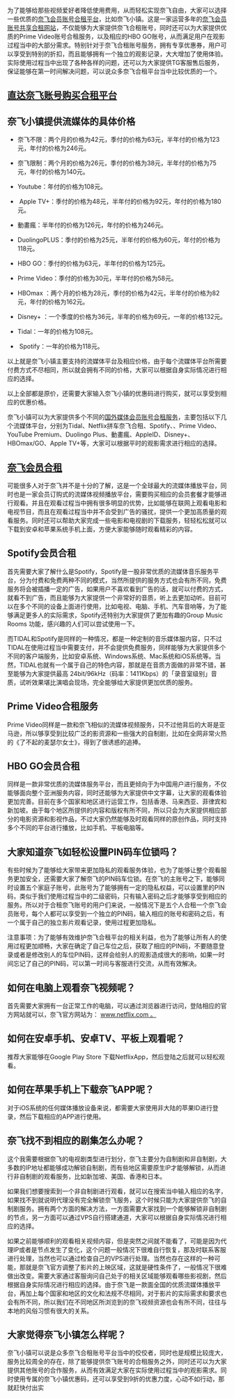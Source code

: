 为了能够给那些视频爱好者降低使用费用，从而轻松实现奈飞自由，大家可以选择一些优质的[奈飞会员账号合租平台](https://netflix101.com/shared-netflix-account/)，比如奈飞小镇。这是一家运营多年的[奈飞会员账号共享合租网站](https://netflix101.com/shared-netflix-account/)，不仅能够为大家提供奈飞合租账号，同时还可以为大家提供优质的Prime Video账号合租服务，以及相应的HBO GO账号，从而满足用户在观影过程当中的大部分需求。特别针对于奈飞合租账号服务，拥有专享优惠券，用户可以享受到特别的折扣，而且能够拥有一个独立的观影记录，大大增加了使用体验。实际使用过程当中出现了各种各样的问题，还可以为大家提供TG客服售后服务，保证能够在第一时间解决问题，可以说众多奈飞合租平台当中比较优质的一个。
## [直达奈飞账号购买合租平台](https://metshop.cn?referrerUserNo=MTUNMDJM3YUF)  

## 奈飞小镇提供流媒体的具体价格

- 奈飞不限：两个月的价格为42元，季付的价格为63元，半年付的价格为123元，年付的价格为246元。
    
- 奈飞限制：两个月的价格为26元，季付的价格为38元，半年付的价格为75元，年付的价格为140元。
    
- Youtube：年付的价格为108元。
    
-  Apple TV+：季付的价格为48元，半年付的价格为92元，年付的价格为180元。
    
- 動畫瘋：半年付的价格为126元，年付的价格为246元。
    
- DuolingoPLUS：季付的价格为25元，半年付的价格为60元，年付的价格为118元。
    
- HBO GO：季付的价格为63元，半年付的价格为125元。
    
- Prime Video：季付的价格为30元，半年付的价格为58元。
    
- HBOmax ：两个月的价格为28元，季付的价格为42元，半年付的价格为82元，年付的价格为162元。
    
- Disney+ ：一个季度的价格为36元，半年的价格为69元，一年的价格132元。
    
- Tidal：一年的价格为108元。
    
-  Spotify：一年的价格为118元。
    

以上就是奈飞小镇主要支持的流媒体平台及相应价格，由于每个流媒体平台所需要付费方式不尽相同，所以就会拥有不同的价格，大家可以根据自身实际情况进行相应的选择。

以上全部都是原价，还需要大家输入奈飞小镇的优惠码进行购买，就可以享受到相应的优惠价格。

奈飞小镇可以为大家提供多个不同的[国外媒体会员账号合租服务](https://netflix101.com/shared-netflix-account/)，主要包括以下几个流媒体平台，分别为Tidal、Netflix拼车奈飞合租、Spotify、、Prime Video、YouTube Premium、Duolingo Plus、動畫瘋、AppleID、Disney+、HBOmax/GO、Apple TV+等，大家可以根据平时的观影需求进行相应的选择。

## [奈飞会员合租](https://netflix101.com/shared-netflix-account/)

可能很多人对于奈飞并不是十分的了解，这是一个全球最大的流媒体播放平台，同时也是一家会员订购式的流媒体视频播放平台，需要购买相应的会员套餐才能够进行观看。并且在观看过程当中拥有很多明显的优势，比如能够在联网上观看电影和电视节目，而且在观看过程当中并不会受到广告的骚扰，提供一个更加高质量的观看服务。同时还可以帮助大家完成一些电影和电视剧的下载服务，轻轻松松就可以下载到安卓和苹果系统手机上面，方便大家能够随时观看精彩的内容。

## Spotify会员合租

首先需要大家了解什么是Spotify，Spotify是一股非常优质的流媒体音乐服务平台，分为付费和免费两种不同的模式，当然所提供的服务方式也会有所不同，免费服务将会被插播一定的广告，如果用户不喜欢看到广告的话，就可以付费的方式，就看不到广告，而且能够为大家提供一个非常好的音质，听上去更加动听。目前可以在多个不同的设备上面进行使用，比如电视、电脑、手机、汽车音响等，为了能够满足更多人的实际需求，Spotify还特别为大家提供了更加有趣的Group Music Rooms 功能，感兴趣的人们可以尝试使用一下。

而TIDAL和Spotify是同样的一种情况，都是一种定制的音乐媒体服内容，只不过TIDAL在使用过程当中需要支付，并不会提供免费服务，同样能够为大家提供多个不同的客户端服务，比如安卓系统、Windows系统、Mac系统和iOS系统等。当然，TIDAL也就有一个属于自己的特色内容，那就是在音质方面做的非常不错，甚至能够为大家提供最高 24bit/96kHz（码率：1411Kbps）的「录音室级别」音质，试听效果堪比演唱会现场，完全能够给大家提供更加优质的服务。

## Prime Video合租服务

Prime Video同样是一款和奈飞相似的流媒体视频服务，只不过他背后的大哥是亚马逊，所以够享受到比较广泛的影资源和一些强大的自制剧，比如在全网非常火热的《了不起的麦瑟尔女士》，得到了很诱惑的追捧。

## HBO GO会员合租

同样是一款非常优质的流媒体服务平台，而且更倾向于为中国用户进行服务，不仅能够面向整个亚洲服务内容，同时还能够为大家提供中文字幕，让大家的观看体验更加完善。目前在多个国家和地区进行运营工作，包括香港、马来西亚、菲律宾和新加坡。由于每个地区所提供的内容和版权有所不同，所以只会为大家提供相应部分的电影资源和影视作品，不过大家仍然能够及时观看同样的原创作品，同时支持多个不同的平台进行播放，比如手机、平板电脑等。

## 大家知道奈飞如轻松设置PIN码车位锁吗？

有些时候为了能够给大家带来更加隐私的观看服务体验，也为了能够让整个观看服务更加安全，还需要大家了解奈飞的PIN码车位锁。在奈飞的主账号之下，能够同时设置五个家庭子账号，此账号为了能够拥有一定的隐私权益，可以设置里的PIN码，类似于我们使用过程当中的二级密码，只有输入密码之后才能够享受到相应的服务。所以对于合租奈飞账号的用户们来说，一般情况下是五个人合租一个奈飞会员账号，每个人都可以享受到一个独立的PIN码，输入相应的账号和密码之后，有一个属于自己的独立影片观看记录，使用过程更加隐私。

注意事项：为了能够有效维护奈飞合租平台的相关利益，也为了能够让所有人的使用过程更加顺畅，大家在确定了自己车位之后，获取了相应的PIN码，不要随意登录或者是修改别人的车位PIN码，这样会给别人的观影造成很大的影响，如果一时间忘记了自己的PIN码，可以第一时间与客服进行交流，从而有效解决。

## 如何在电脑上观看奈飞视频呢？

首先需要大家拥有一台正常工作的电脑，可以通过浏览器进行访问，登陆相应的官方网站就可以，奈飞官方网站为： www.netflix.com 。

## 如何在安卓手机、安卓TV、平板上观看呢？

推荐大家能够在Google Play Store 下载NetflixApp，然后登陆之后就可以轻松观看。

## 如何在苹果手机上下载奈飞APP呢？

对于iOS系统的任何媒体播放设备来说，都需要大家使用非大陆的苹果ID进行登录，然后下载相应的APP进行使用。

## 奈飞找不到相应的剧集怎么办呢？

这个我需要根据奈飞的电视剧类型进行划分，奈飞主要分为自制剧和非自制剧，大多数的IP地址都能够成功解锁自制剧，而有些地区需要原生IP才能够解锁，从而进行非自制剧的观看服务，比如新加坡、美国、香港和日本。

如果我们想要搜索到一个非自制剧进行观看，就可以在搜索当中输入相应的名字，如果找不到就说明代理没有完全解锁奈飞服务，这个时候只能为大家提供奈飞的自制剧服务。拥有两个方面的解决方法，一方面需要大家找到一个能够解锁非自制剧的节点，另一方面可以通过VPS自行搭建通道，大家可以根据自身实际情况进行相应的选择。

如果之前能够顺利的观看相关视频内容，但是突然之间就不能看了，可能是因为代理IP或者是节点发生了变化，这个问题一般情况下很难自行恢复，那及时联系客服进行处理，当然也可以通过检查自己的VPS进行处理。当然也存在这样的一种可能，那就是奈飞官方调整了影片的上映区域，这就是硬性条件了，一般情况下很难做出改变。需要大家通过客服询问自己处于的相关区域能够观看哪些影视剧，然后根据自身实际情况进行相应的选择。由于奈飞是一款面全国的优质流媒体播放平台，再加上每个国家和地区的文化和法规不尽相同，对于影片的实际需求和要求也会有所不同，所以我们在不同地区所浏览到的奈飞视频资源也会有所不同，往往与本地的风俗习惯有很大的关系。

## 大家觉得奈飞小镇怎么样呢？

奈飞小镇可以说是众多奈飞合租账号平台当中的佼佼者，同时也是规模比较庞大，服务比较周全的存在，除了能够提供奈飞账号的合租服务之外，同时还可以为大家提供其他账号的合作服务，从而有效满足大家在实际使用过程当中的观影需求。同时使用专属的奈飞小镇优惠码，还可以享受到9折的优惠力度，心动不如行动，那就赶快付出实
